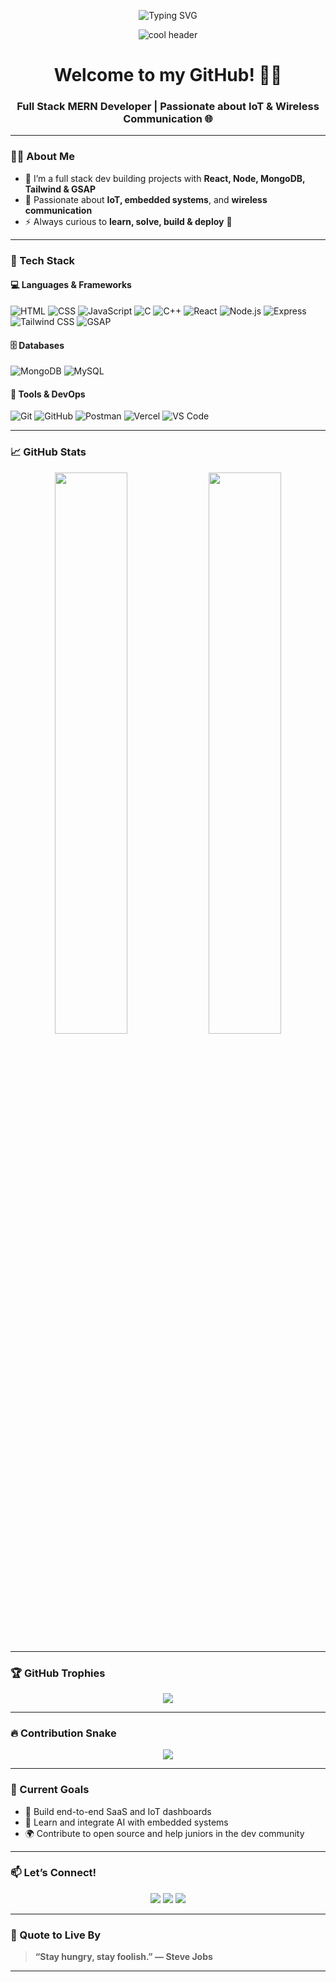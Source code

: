 <!-- Typing banner -->
<p align="center">
 <img src="https://readme-typing-svg.herokuapp.com?font=Fira+Code&weight=700&size=24&pause=1000&color=4AF5FF&center=true&vCenter=true&width=600&lines=Hi+%F0%9F%91%8B%2C+I'm+Kumar+Gautam;Full+Stack+MERN+Developer;IoT+Enthusiast+%7C+Builder+%F0%9F%9B%A0%EF%B8%8F;Solving+real-world+problems+with+code" alt="Typing SVG" />

</p>

<!-- 3D banner -->
<p align="center">
  <img src="https://github.com/techvogue/techvogue/blob/main/assets/banner.png" alt="cool header" />
</p>

<h1 align="center">Welcome to my GitHub! 👨‍💻</h1>
<h3 align="center">Full Stack MERN Developer | Passionate about IoT & Wireless Communication 🌐</h3>

---

### 🧑‍💻 About Me

- 🧠 I’m a full stack dev building projects with **React, Node, MongoDB, Tailwind & GSAP**
- 📡 Passionate about **IoT, embedded systems**, and **wireless communication**
- ⚡ Always curious to **learn, solve, build & deploy** 🚀

---

### 🚀 Tech Stack

#### 💻 Languages & Frameworks
![HTML](https://img.shields.io/badge/-HTML5-E34F26?style=flat&logo=html5&logoColor=white)
![CSS](https://img.shields.io/badge/-CSS3-1572B6?style=flat&logo=css3)
![JavaScript](https://img.shields.io/badge/-JavaScript-F7DF1E?style=flat&logo=javascript&logoColor=black)
![C](https://img.shields.io/badge/-C-00599C?style=flat&logo=c)
![C++](https://img.shields.io/badge/-C++-00599C?style=flat&logo=c%2B%2B&logoColor=white)
![React](https://img.shields.io/badge/-React-20232A?style=flat&logo=react)
![Node.js](https://img.shields.io/badge/-Node.js-339933?style=flat&logo=node-dot-js)
![Express](https://img.shields.io/badge/-Express.js-black?style=flat&logo=express)
![Tailwind CSS](https://img.shields.io/badge/-TailwindCSS-38B2AC?style=flat&logo=tailwind-css)
![GSAP](https://img.shields.io/badge/-GSAP-88CE02?style=flat&logo=greensock)

#### 🗄️ Databases
![MongoDB](https://img.shields.io/badge/-MongoDB-47A248?style=flat&logo=mongodb)
![MySQL](https://img.shields.io/badge/-MySQL-4479A1?style=flat&logo=mysql)

#### 🔧 Tools & DevOps
![Git](https://img.shields.io/badge/-Git-F05032?style=flat&logo=git)
![GitHub](https://img.shields.io/badge/-GitHub-181717?style=flat&logo=github)
![Postman](https://img.shields.io/badge/-Postman-FF6C37?style=flat&logo=postman)
![Vercel](https://img.shields.io/badge/-Vercel-000000?style=flat&logo=vercel)
![VS Code](https://img.shields.io/badge/-VS%20Code-007ACC?style=flat&logo=visual-studio-code)

---

### 📈 GitHub Stats

<p align="center">
  <img src="https://github-readme-stats.vercel.app/api?username=techvogue&show_icons=true&theme=tokyonight" width="48%" />
  <img src="https://streak-stats.demolab.com/?user=techvogue&theme=tokyonight" width="48%" />
</p>

---

### 🏆 GitHub Trophies

<p align="center">
  <img src="https://github-profile-trophy.vercel.app/?username=techvogue&theme=darkhub&column=6&margin-w=10" />
</p>

---

### 🔥 Contribution Snake

<p align="center">
  <img src="https://raw.githubusercontent.com/techvogue/techvogue/output/github-contribution-grid-snake.svg" />

</p>

---

### 🎯 Current Goals

- 🚀 Build end-to-end SaaS and IoT dashboards
- 🧠 Learn and integrate AI with embedded systems
- 🌍 Contribute to open source and help juniors in the dev community

---

### 📫 Let’s Connect!

<p align="center">
  <a href="https://linkedin.com/in/kumar-gautam-tech"><img src="https://img.shields.io/badge/-LinkedIn-blue?style=for-the-badge&logo=linkedin" /></a>
  <a href="mailto:kumar.gautam@email.com"><img src="https://img.shields.io/badge/-Gmail-D14836?style=for-the-badge&logo=gmail&logoColor=white" /></a>
  <a href="https://kumar-gautam-portfolio.netlify.app"><img src="https://img.shields.io/badge/-Portfolio-000?style=for-the-badge&logo=firefox" /></a>
</p>

---

### 💬 Quote to Live By

> **“Stay hungry, stay foolish.” — Steve Jobs**

---
